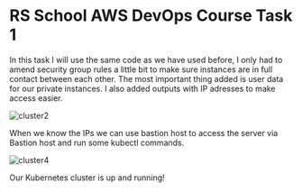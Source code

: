 # RS School AWS DevOps Course Task 1

In this task I will use the same code as we have used before, I only had to amend security group rules a little bit to make sure instances are in full contact between each other. 
The most important thing added is user data for our private instances. I also added outputs with IP adresses to make access easier.

![cluster2](https://github.com/user-attachments/assets/3ffa367e-adb7-4128-8861-ef20e42045b6)

When we know the IPs we can use bastion host to access the server via Bastion host and run some kubectl commands.

![cluster4](https://github.com/user-attachments/assets/7c8d2277-285c-46df-852b-0a7414be5041)

Our Kubernetes cluster is up and running! 
